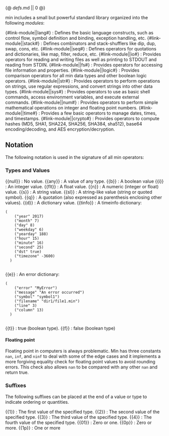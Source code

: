 {@ _defs_.md || 0 @}

min includes a small but powerful standard library organized into the following _modules_:

{#link-module||lang#}
: Defines the basic language constructs, such as control flow, symbol definition and binding, exception handling,  etc.
{#link-module||stack#}
: Defines combinators and stack-shufflers like dip, dup, swap, cons, etc.
{#link-module||seq#}
: Defines operators for quotations and dictionaries, like map, filter, reduce, etc.
{#link-module||io#}
: Provides operators for reading and writing files as well as printing to STDOUT and reading from STDIN.
{#link-module||fs#}
: Provides operators for accessing file information and properties. 
{#link-module||logic#}
: Provides comparison operators for all min data types and other boolean logic operators.
{#link-module||str#}
: Provides operators to perform operations on strings, use regular expressions, and convert strings into other data types.
{#link-module||sys#}
: Provides operators to use as basic shell commands, access environment variables, and execute external commands.
{#link-module||num#}
: Provides operators to perform simple mathematical operations on integer and floating point numbers.
{#link-module||time#}
: Provides a few basic operators to manage dates, times, and timestamps.
{#link-module||crypto#}
: Provides operators to compute hashes (MD5, SHA1, SHA224, SHA256, SHA384, sha512), base64 encoding/decoding, and AES encryption/decryption.

## Notation

The following notation is used in the signature of all min operators:

### Types and Values

{{null}}
: No value.
{{any}}
: A value of any type.
{{b}}
: A boolean value
{{i}}
: An integer value.
{{flt}}
: A float value.
{{n}}
: A numeric (integer or float) value.
{{s}}
: A string value.
{{sl}}
: A string-like value (string or quoted symbol).
{{q}}
: A quotation (also expressed as parenthesis enclosing other values).
{{d}}
: A dictionary value.
{{tinfo}}
: A timeinfo dictionary:
  <pre><code>(
    ("year" 2017)
    ("month" 7)
    ("day" 8)
    ("weekday" 6)
    ("yearday" 188)
    ("hour" 15)
    ("minute" 16)
    ("second" 25)
    ("dst" true)
    ("timezone" -3600)
  )
  </code></pre>
{{e}}
: An error dictionary:
  <pre><code>(
    ("error" "MyError")
    ("message" "An error occurred")
    ("symbol" "symbol1")
    ("filename" "dir1/file1.min")
    ("line" 3)
    ("column" 13)
  )
  </code></pre>
{{t}}
: true (boolean type).
{{f}}
: false (boolean type)

#### Floating point
Floating point in computers is always problematic. Min has three constants <code>nan</code>, <code>inf</code>, and <code>ninf</code> to deal with some of the edge cases and it implements a more forgiving equality check for floating point values to avoid rounding errors. This check also allows <code>nan</code> to be compared with any other <code>nan</code> and return true.

### Suffixes

The following suffixes can be placed at the end of a value or type to indicate ordering or quantities.

{{1}}
: The first value of the specified type.
{{2}}
: The second value of the specified type.
{{3}}
: The third value of the specified type.
{{4}}
: The fourth value of the specified type.
{{01}}
: Zero or one.
{{0p}}
: Zero or more.
{{1p}}
: One or more
